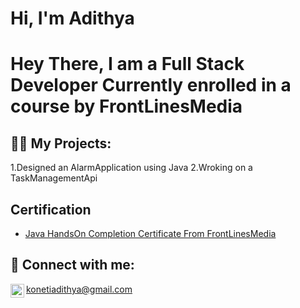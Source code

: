 <h1>Hi, I'm Adithya <h1>

Hey There,
I am a Full Stack Developer Currently enrolled in a course by FrontLinesMedia

<h2>👨‍💻 My Projects:</h2>

1.Designed an AlarmApplication using Java
2.Wroking on a TaskManagementApi

<h2>Certification</h2>

- [Java HandsOn Completion Certificate From FrontLinesMedia](https://drive.google.com/file/d/1BSZ-DOgtuHxm4ZHo_mZ3QRJpQbIIWRko/view?usp=drive_link)

<h2> 🤳 Connect with me:</h2>

konetiadithya@gmail.com
[<img align="left" alt="JoshMadakor | LinkedIn" width="22px" src="https://cdn.jsdelivr.net/npm/simple-icons@v3/icons/linkedin.svg" />][linkedin]



[linkedin]: https://linkedin.com/in/adithyaj19

